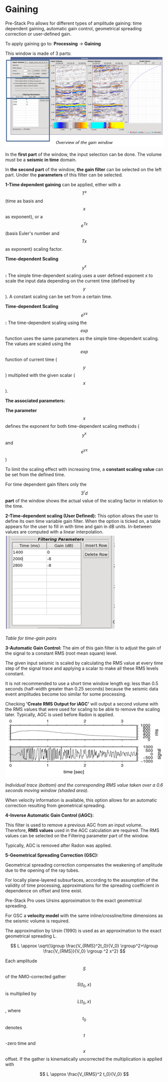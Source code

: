 # Gaining

Pre-Stack Pro allows for different types of amplitude gaining: time dependent gaining, automatic gain control, geometrical spreading correction or user-defined gain.

To apply gaining go to: **Processing** → **Gaining**

This window is made of 3 parts: ![](../../.gitbook/assets/030_processing.PNG)

In the **first part** of the window, the input selection can be done. The volume must be a **seismic in time** domain.

In **the second part** of the window, **the gain filter** can be selected on the left part. Under the **parameters** of this filter can be selected.

**1-Time dependent gaining** can be applied, either with a $$T^x$$ \(time as basis and $$x$$ as exponent\), or a $$e^{Tx}$$ \(basis Euler's number and $$Tx$$ as exponent\) scaling factor.

**Time-dependent Scaling** $$y^x$$**:** The simple time-dependent scaling uses a user defined exponent x to scale the input data depending on the current time \(defined by $$y$$\). A constant scaling can be set from a certain time.

**Time-dependent Scaling** $$e^{yx}$$**:** The time-dependent scaling using the $$exp$$ function uses the same parameters as the simple time-dependent scaling. The values are scaled using the $$exp$$ function of current time \($$y$$\) multiplied with the given scalar \($$x$$\).

**The associated parameters:**

**The parameter** $$x$$ defines the exponent for both time-dependent scaling methods \($$y^x$$ and $$e^{yx}$$\)

To limit the scaling effect with increasing time, a **constant scaling value** can be set from the defined time.

For time dependent gain filters only the $$3^rd$$ **part** of the window shows the actual value of the scaling factor in relation to the time.

**2-Time-dependent scaling \(User Defined\):** This option allows the user to define its own time variable gain filter. When the option is ticked on, a table appears for the user to fill in with time and gain in dB units. In-between values are computed with a linear interpolation. ![](../../.gitbook/assets/031_processing.PNG)

_Table for time-gain pairs_

**3-Automatic Gain Control:** The aim of this gain filter is to adjust the gain of the signal to a constant RMS \(root mean square\) level.

The given input seismic is scaled by calculating the RMS value at every time step of the signal trace and applying a scalar to make all these RMS levels constant.

It is not recommended to use a short time window length eg: less than 0.5 seconds \(half-width greater than 0.25 seconds\) because the seismic data event amplitudes become too similar for some processing.

Checking **'Create RMS Output for iAGC'** will output a second volume with the RMS values that were used for scaling to be able to remove the scaling later. Typically, AGC is used before Radon is applied. ![](../../.gitbook/assets/032_processing.PNG)

_Individual trace \(bottom\) and the corresponding RMS value taken over a 0.6 seconds moving window \(shaded area\)._

When velocity information is available, this option allows for an automatic correction resulting from geometrical spreading.

**4-Inverse Automatic Gain Control \(iAGC\):**

This filter is used to remove a previous AGC from an input volume. Therefore, **RMS values** used in the AGC calculation are required. The RMS values can be selected on the Filtering parameter part of the window.

Typically, AGC is removed after Radon was applied.

**5-Geometrical Spreading Correction \(GSC\):**

Geometrical spreading correction compensates the weakening of amplitude due to the opening of the ray tubes.

For locally plane-layered subsurfaces, according to the assumption of the validity of time processing, approximations for the spreading coefficient in dependence on offset and time exist.

Pre-Stack Pro uses Ursins approximation to the exact geometrical spreading.

For GSC a **velocity model** with the same inline/crossline/time dimensions as the seismic volume is required.

The approximation by Ursin \(1990\) is used as an approximation to the exact geometrical spreading L.

$$
L \approx  \sqrt{\lgroup \frac{V_{RMS}^2t_0}{V_0} \rgroup^2+\lgroup \frac{V_{RMS}}{V_0} \rgroup ^2 x^2}
$$

Each amplitude $$S$$ of the NMO-corrected gather $$S(t_0,x)$$ is multiplied by $$L(t_0,x)$$, where $$t_0$$ denotes $$t$$-zero time and $$x$$ offset. If the gather is kinematically uncorrected the multiplication is applied with

$$
L \approx \frac{V_{RMS}^2 t_0}{V_0}
$$

